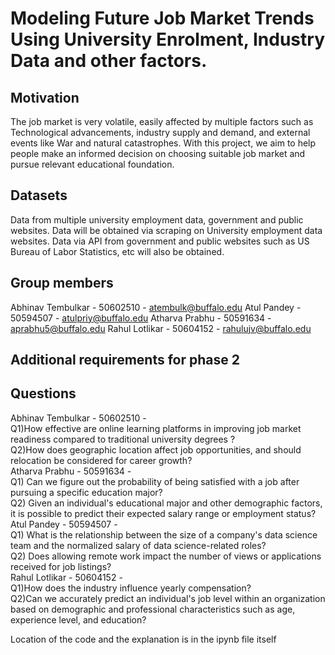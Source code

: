 # Modeling Future Job Market Trends Using University Enrolment, Industry Data and other factors.

## Motivation
The job market is very volatile, easily affected by multiple factors such as Technological advancements, industry supply and demand, and external events like War and natural catastrophes. With this project, we aim to help people make an informed decision on choosing suitable job market and pursue relevant educational foundation. 

## Datasets 
Data from multiple university employment data, government and public websites. Data will be obtained via scraping on University employment data websites. Data via API from government and public websites such as US Bureau of Labor Statistics, etc will also be obtained.

## Group members
Abhinav Tembulkar - 50602510 - atembulk@buffalo.edu
Atul Pandey - 50594507 - atulpriy@buffalo.edu
Atharva Prabhu - 50591634 - aprabhu5@buffalo.edu
Rahul Lotlikar - 50604152 - rahulujv@buffalo.edu

## Additional requirements for phase 2
## Questions
Abhinav Tembulkar - 50602510 -<br>
Q1)How effective are online learning platforms in improving job market readiness compared to traditional university degrees ?<br>
Q2)How does geographic location affect job opportunities, and should relocation be considered for career growth?
<br>
Atharva Prabhu - 50591634 -<br>
Q1) Can we figure out the probability of being satisfied with a job after pursuing a specific education major?<br>
Q2) Given an individual's educational major and other demographic factors, it is possible to predict their expected salary range or employment status? 
<br>
Atul Pandey - 50594507 -<br>
Q1) What is the relationship between the size of a company's data science team and the normalized salary of data science-related roles? <br>
Q2) Does allowing remote work impact the number of views or applications received for job listings?
<br>
Rahul Lotlikar - 50604152 -<br>
Q1)How does the industry influence yearly compensation?<br>
Q2)Can we accurately predict an individual's job level within an organization based on demographic and professional characteristics such as age, experience level, and education?

Location of the code and the explanation is in the ipynb file itself 
